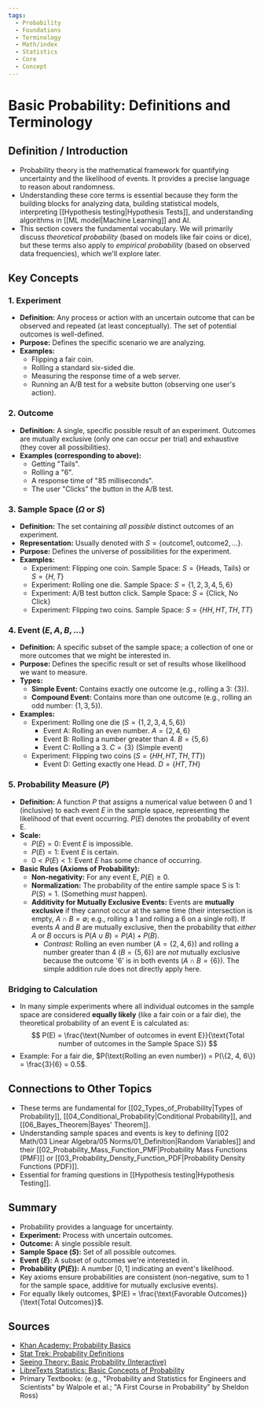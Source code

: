 ```yaml
---
tags:
  - Probability
  - Foundations
  - Terminology
  - Math/index
  - Statistics
  - Core
  - Concept
---
```

# Basic Probability: Definitions and Terminology

## Definition / Introduction
*   Probability theory is the mathematical framework for quantifying uncertainty and the likelihood of events. It provides a precise language to reason about randomness.
*   Understanding these core terms is essential because they form the building blocks for analyzing data, building statistical models, interpreting [[Hypothesis testing|Hypothesis Tests]], and understanding algorithms in [[ML model|Machine Learning]] and AI.
*   This section covers the fundamental vocabulary. We will primarily discuss *theoretical probability* (based on models like fair coins or dice), but these terms also apply to *empirical probability* (based on observed data frequencies), which we'll explore later.

## Key Concepts

### 1. Experiment
*   **Definition:** Any process or action with an uncertain outcome that can be observed and repeated (at least conceptually). The set of potential outcomes is well-defined.
*   **Purpose:** Defines the specific scenario we are analyzing.
*   **Examples:**
    *   Flipping a fair coin.
    *   Rolling a standard six-sided die.
    *   Measuring the response time of a web server.
    *   Running an A/B test for a website button (observing one user's action).

### 2. Outcome
*   **Definition:** A single, specific possible result of an experiment. Outcomes are mutually exclusive (only one can occur per trial) and exhaustive (they cover all possibilities).
*   **Examples (corresponding to above):**
    *   Getting "Tails".
    *   Rolling a "6".
    *   A response time of "85 milliseconds".
    *   The user "Clicks" the button in the A/B test.

### 3. Sample Space ($\Omega$ or $S$)
*   **Definition:** The set containing *all possible* distinct outcomes of an experiment.
*   **Representation:** Usually denoted with $S = \{\text{outcome1}, \text{outcome2}, ...\}$.
*   **Purpose:** Defines the universe of possibilities for the experiment.
*   **Examples:**
    *   Experiment: Flipping one coin. Sample Space: $S = \{\text{Heads, Tails}\}$ or $S = \{H, T\}$
    *   Experiment: Rolling one die. Sample Space: $S = \{1, 2, 3, 4, 5, 6\}$
    *   Experiment: A/B test button click. Sample Space: $S = \{\text{Click, No Click}\}$
    *   Experiment: Flipping two coins. Sample Space: $S = \{HH, HT, TH, TT\}$

### 4. Event ($E, A, B, ...$)
*   **Definition:** A specific subset of the sample space; a collection of one or more outcomes that we might be interested in.
*   **Purpose:** Defines the specific result or set of results whose likelihood we want to measure.
*   **Types:**
    *   **Simple Event:** Contains exactly one outcome (e.g., rolling a 3: $\{3\}$).
    *   **Compound Event:** Contains more than one outcome (e.g., rolling an odd number: $\{1, 3, 5\}$).
*   **Examples:**
    *   Experiment: Rolling one die ($S = \{1, 2, 3, 4, 5, 6\}$)
        *   Event A: Rolling an even number. $A = \{2, 4, 6\}$
        *   Event B: Rolling a number greater than 4. $B = \{5, 6\}$
        *   Event C: Rolling a 3. $C = \{3\}$ (Simple event)
    *   Experiment: Flipping two coins ($S = \{HH, HT, TH, TT\}$)
        *   Event D: Getting exactly one Head. $D = \{HT, TH\}$

### 5. Probability Measure ($P$)
*   **Definition:** A function $P$ that assigns a numerical value between 0 and 1 (inclusive) to each event $E$ in the sample space, representing the likelihood of that event occurring. $P(E)$ denotes the probability of event E.
*   **Scale:**
    *   $P(E) = 0$: Event $E$ is impossible.
    *   $P(E) = 1$: Event $E$ is certain.
    *   $0 < P(E) < 1$: Event $E$ has some chance of occurring.
*   **Basic Rules (Axioms of Probability):**
    *   **Non-negativity:** For any event E, $P(E) \ge 0$.
    *   **Normalization:** The probability of the entire sample space S is 1: $P(S) = 1$. (Something *must* happen).
    *   **Additivity for Mutually Exclusive Events:** Events are **mutually exclusive** if they cannot occur at the same time (their intersection is empty, $A \cap B = \emptyset$; e.g., rolling a 1 and rolling a 6 on a single roll). If events $A$ and $B$ are mutually exclusive, then the probability that *either* $A$ or $B$ occurs is $P(A \cup B) = P(A) + P(B)$.
        *   *Contrast:* Rolling an even number ($A = \{2, 4, 6\}$) and rolling a number greater than 4 ($B = \{5, 6\}$) are *not* mutually exclusive because the outcome '6' is in both events ($A \cap B = \{6\}$). The simple addition rule does not directly apply here.

### Bridging to Calculation
*   In many simple experiments where all individual outcomes in the sample space are considered **equally likely** (like a fair coin or a fair die), the theoretical probability of an event E is calculated as:
    $$ P(E) = \frac{\text{Number of outcomes in event E}}{\text{Total number of outcomes in the Sample Space S}} $$
*   Example: For a fair die, $P(\text{Rolling an even number}) = P(\{2, 4, 6\}) = \frac{3}{6} = 0.5$.

## Connections to Other Topics
*   These terms are fundamental for [[02_Types_of_Probability|Types of Probability]], [[04_Conditional_Probability|Conditional Probability]], and [[06_Bayes_Theorem|Bayes' Theorem]].
*   Understanding sample spaces and events is key to defining [[02 Math/03 Linear Algebra/05 Norms/01_Definition|Random Variables]] and their [[02_Probability_Mass_Function_PMF|Probability Mass Functions (PMF)]] or [[03_Probability_Density_Function_PDF|Probability Density Functions (PDF)]].
*   Essential for framing questions in [[Hypothesis testing|Hypothesis Testing]].

## Summary
*   Probability provides a language for uncertainty.
*   **Experiment:** Process with uncertain outcomes.
*   **Outcome:** A single possible result.
*   **Sample Space ($S$):** Set of all possible outcomes.
*   **Event ($E$):** A subset of outcomes we're interested in.
*   **Probability ($P(E)$):** A number $[0, 1]$ indicating an event's likelihood.
*   Key axioms ensure probabilities are consistent (non-negative, sum to 1 for the sample space, additive for mutually exclusive events).
*   For equally likely outcomes, $P(E) = \frac{\text{Favorable Outcomes}}{\text{Total Outcomes}}$.

## Sources
*   [Khan Academy: Probability Basics](https://www.khanacademy.org/math/statistics-probability/probability-library)
*   [Stat Trek: Probability Definitions](https://stattrek.com/probability/probability-definitions)
*   [Seeing Theory: Basic Probability (Interactive)](https://seeing-theory.brown.edu/basic-probability/index.html#section1)
*   [LibreTexts Statistics: Basic Concepts of Probability](https://stats.libretexts.org/Bookshelves/Introductory_Statistics/Introductory_Statistics_(OpenStax)/03%3A_Probability_Topics/3.01%3A_Terminology)
*   Primary Textbooks: (e.g., "Probability and Statistics for Engineers and Scientists" by Walpole et al.; "A First Course in Probability" by Sheldon Ross)